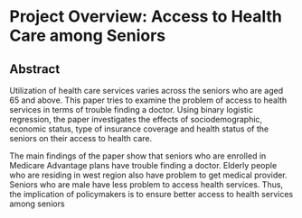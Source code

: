 # Project Overview: Access to Health Care among Seniors

## Abstract
Utilization of health care services varies across the seniors who are aged 65 and above. 
This paper tries to examine the problem of access to health services in terms of trouble finding  a doctor. 
Using binary logistic regression, the paper investigates the effects of sociodemographic, economic status, type of insurance coverage and health status of the seniors on their access to health care. 


The main findings of the paper show that seniors who are enrolled in Medicare Advantage plans have trouble finding a doctor. 
Elderly people who are residing in west region also have problem to get medical provider. Seniors who are male have less problem to access health services. Thus, the implication of policymakers is to ensure better access to health services among seniors
